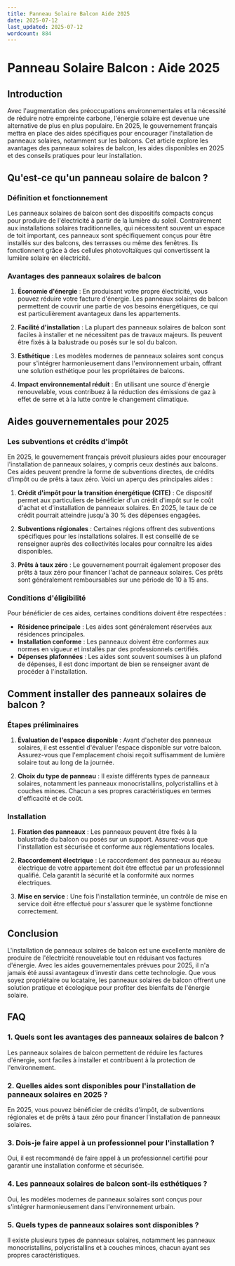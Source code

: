```yaml
---
title: Panneau Solaire Balcon Aide 2025
date: 2025-07-12
last_updated: 2025-07-12
wordcount: 884
---
```


# Panneau Solaire Balcon : Aide 2025

## Introduction

Avec l'augmentation des préoccupations environnementales et la nécessité de réduire notre empreinte carbone, l'énergie solaire est devenue une alternative de plus en plus populaire. En 2025, le gouvernement français mettra en place des aides spécifiques pour encourager l'installation de panneaux solaires, notamment sur les balcons. Cet article explore les avantages des panneaux solaires de balcon, les aides disponibles en 2025 et des conseils pratiques pour leur installation.

## Qu'est-ce qu'un panneau solaire de balcon ?

### Définition et fonctionnement

Les panneaux solaires de balcon sont des dispositifs compacts conçus pour produire de l'électricité à partir de la lumière du soleil. Contrairement aux installations solaires traditionnelles, qui nécessitent souvent un espace de toit important, ces panneaux sont spécifiquement conçus pour être installés sur des balcons, des terrasses ou même des fenêtres. Ils fonctionnent grâce à des cellules photovoltaïques qui convertissent la lumière solaire en électricité.

### Avantages des panneaux solaires de balcon

1. **Économie d'énergie** : En produisant votre propre électricité, vous pouvez réduire votre facture d'énergie. Les panneaux solaires de balcon permettent de couvrir une partie de vos besoins énergétiques, ce qui est particulièrement avantageux dans les appartements.

2. **Facilité d'installation** : La plupart des panneaux solaires de balcon sont faciles à installer et ne nécessitent pas de travaux majeurs. Ils peuvent être fixés à la balustrade ou posés sur le sol du balcon.

3. **Esthétique** : Les modèles modernes de panneaux solaires sont conçus pour s'intégrer harmonieusement dans l'environnement urbain, offrant une solution esthétique pour les propriétaires de balcons.

4. **Impact environnemental réduit** : En utilisant une source d'énergie renouvelable, vous contribuez à la réduction des émissions de gaz à effet de serre et à la lutte contre le changement climatique.

## Aides gouvernementales pour 2025

### Les subventions et crédits d'impôt

En 2025, le gouvernement français prévoit plusieurs aides pour encourager l'installation de panneaux solaires, y compris ceux destinés aux balcons. Ces aides peuvent prendre la forme de subventions directes, de crédits d'impôt ou de prêts à taux zéro. Voici un aperçu des principales aides :

1. **Crédit d'impôt pour la transition énergétique (CITE)** : Ce dispositif permet aux particuliers de bénéficier d'un crédit d'impôt sur le coût d'achat et d'installation de panneaux solaires. En 2025, le taux de ce crédit pourrait atteindre jusqu'à 30 % des dépenses engagées.

2. **Subventions régionales** : Certaines régions offrent des subventions spécifiques pour les installations solaires. Il est conseillé de se renseigner auprès des collectivités locales pour connaître les aides disponibles.

3. **Prêts à taux zéro** : Le gouvernement pourrait également proposer des prêts à taux zéro pour financer l'achat de panneaux solaires. Ces prêts sont généralement remboursables sur une période de 10 à 15 ans.

### Conditions d'éligibilité

Pour bénéficier de ces aides, certaines conditions doivent être respectées :

- **Résidence principale** : Les aides sont généralement réservées aux résidences principales.
- **Installation conforme** : Les panneaux doivent être conformes aux normes en vigueur et installés par des professionnels certifiés.
- **Dépenses plafonnées** : Les aides sont souvent soumises à un plafond de dépenses, il est donc important de bien se renseigner avant de procéder à l'installation.

## Comment installer des panneaux solaires de balcon ?

### Étapes préliminaires

1. **Évaluation de l'espace disponible** : Avant d'acheter des panneaux solaires, il est essentiel d'évaluer l'espace disponible sur votre balcon. Assurez-vous que l'emplacement choisi reçoit suffisamment de lumière solaire tout au long de la journée.

2. **Choix du type de panneau** : Il existe différents types de panneaux solaires, notamment les panneaux monocristallins, polycristallins et à couches minces. Chacun a ses propres caractéristiques en termes d'efficacité et de coût.

### Installation

1. **Fixation des panneaux** : Les panneaux peuvent être fixés à la balustrade du balcon ou posés sur un support. Assurez-vous que l'installation est sécurisée et conforme aux réglementations locales.

2. **Raccordement électrique** : Le raccordement des panneaux au réseau électrique de votre appartement doit être effectué par un professionnel qualifié. Cela garantit la sécurité et la conformité aux normes électriques.

3. **Mise en service** : Une fois l'installation terminée, un contrôle de mise en service doit être effectué pour s'assurer que le système fonctionne correctement.

## Conclusion

L'installation de panneaux solaires de balcon est une excellente manière de produire de l'électricité renouvelable tout en réduisant vos factures d'énergie. Avec les aides gouvernementales prévues pour 2025, il n'a jamais été aussi avantageux d'investir dans cette technologie. Que vous soyez propriétaire ou locataire, les panneaux solaires de balcon offrent une solution pratique et écologique pour profiter des bienfaits de l'énergie solaire.

## FAQ

### 1. Quels sont les avantages des panneaux solaires de balcon ?

Les panneaux solaires de balcon permettent de réduire les factures d'énergie, sont faciles à installer et contribuent à la protection de l'environnement.

### 2. Quelles aides sont disponibles pour l'installation de panneaux solaires en 2025 ?

En 2025, vous pouvez bénéficier de crédits d'impôt, de subventions régionales et de prêts à taux zéro pour financer l'installation de panneaux solaires.

### 3. Dois-je faire appel à un professionnel pour l'installation ?

Oui, il est recommandé de faire appel à un professionnel certifié pour garantir une installation conforme et sécurisée.

### 4. Les panneaux solaires de balcon sont-ils esthétiques ?

Oui, les modèles modernes de panneaux solaires sont conçus pour s'intégrer harmonieusement dans l'environnement urbain.

### 5. Quels types de panneaux solaires sont disponibles ?

Il existe plusieurs types de panneaux solaires, notamment les panneaux monocristallins, polycristallins et à couches minces, chacun ayant ses propres caractéristiques.